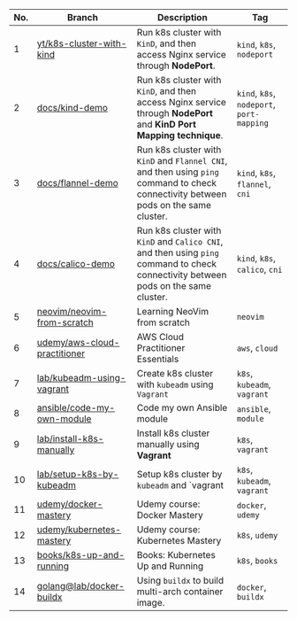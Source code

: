 |No.|Branch|Description|Tag|
|-|-|-|-|
|1|[yt/k8s-cluster-with-kind](https://github.com/cuongpiger/devops/tree/yt/k8s-cluster-with-kind)|Run k8s cluster with `KinD`, and then access Nginx service through **NodePort**.|`kind`, `k8s`, `nodeport`|
|2|[docs/kind-demo](https://github.com/cuongpiger/devops/tree/docs/kind-demo)|Run k8s cluster with `KinD`, and then access Nginx service through **NodePort** and **KinD Port Mapping technique**.|`kind`, `k8s`, `nodeport`, `port-mapping`|
|3|[docs/flannel-demo](https://github.com/cuongpiger/devops/tree/docs/flannel-demo)|Run k8s cluster with `KinD` and `Flannel CNI`, and then using `ping` command to check connectivity between pods on the same cluster.|`kind`, `k8s`, `flannel`, `cni`|
|4|[docs/calico-demo](https://github.com/cuongpiger/devops/tree/docs/calico-demo)|Run k8s cluster with `KinD` and `Calico CNI`, and then using `ping` command to check connectivity between pods on the same cluster.|`kind`, `k8s`, `calico`, `cni`|
|5|[neovim/neovim-from-scratch](https://github.com/cuongpiger/devops/tree/neovim/neovim-from-scratch)|Learning NeoVim from scratch|`neovim`|
|6|[udemy/aws-cloud-practitioner](https://github.com/cuongpiger/cloud/tree/udemy/aws-cloud-practitioner)|AWS Cloud Practitioner Essentials|`aws`, `cloud`|
|7|[lab/kubeadm-using-vagrant](https://github.com/cuongpiger/cloud/tree/lab/kubeadm-using-vagrant)|Create k8s cluster with `kubeadm` using `Vagrant`|`k8s`, `kubeadm`, `vagrant`|
|8|[ansible/code-my-own-module](https://github.com/cuongpiger/cloud/tree/ansible/code-my-own-module)|Code my own Ansible module|`ansible`, `module`|
|9|[lab/install-k8s-manually](https://github.com/cuongpiger/cloud/tree/lab/install-k8s-manually)|Install k8s cluster manually using **Vagrant**|`k8s`, `vagrant`|
|10|[lab/setup-k8s-by-kubeadm](https://github.com/cuongpiger/cloud/tree/lab/setup-k8s-by-kubeadm)|Setup k8s cluster by `kubeadm` and `vagrant|`k8s`, `kubeadm`, `vagrant`|
|11|[udemy/docker-mastery](https://github.com/cuongpiger/cloud/tree/udemy/docker-mastery)|Udemy course: Docker Mastery|`docker`, `udemy`|
|12|[udemy/kubernetes-mastery](https://github.com/cuongpiger/cloud/tree/udemy/kubernetes-mastery)|Udemy course: Kubernetes Mastery|`k8s`, `udemy`|
|13|[books/k8s-up-and-running](https://github.com/cuongpiger/cloud/tree/books/k8s-up-and-running)|Books: Kubernetes Up and Running|`k8s`, `books`|
|14|[golang@lab/docker-buildx](https://github.com/cuongpiger/golang/tree/lab/docker-buildx)|Using `buildx` to build multi-arch container image.|`docker`, `buildx`|